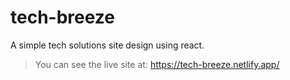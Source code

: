 # tech-breeze

A simple tech solutions site design using react.

> You can see the live site at: https://tech-breeze.netlify.app/
